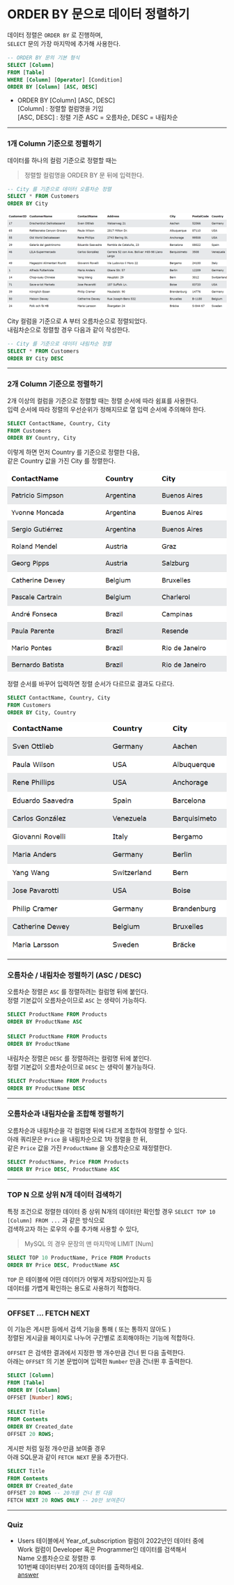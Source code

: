 # ORDER BY 문으로 데이터 정렬하기

데이터 정렬은 `ORDER BY` 로 진행하며,  
`SELECT` 문의 가장 마지막에 추가해 사용한다.

```sql
-- ORDER BY 문의 기본 형식
SELECT [Column]
FROM [Table]
WHERE [Column] [Operator] [Condition]
ORDER BY [Column] [ASC, DESC]
```
- ORDER BY [Column] [ASC, DESC]  
[Column] : 정렬할 컬럼명을 기입  
[ASC, DESC] : 정렬 기준  ASC = 오름차순, DESC = 내림차순

---

### 1개 Column 기준으로 정렬하기

데이터를 하나의 컬럼 기준으로 정렬할 때는
> 정렬할 컬럼명을 ORDER BY 문 뒤에 입력한다.  

```sql
-- City 를 기준으로 데이터 오름차순 정렬
SELECT * FROM Customers
ORDER BY City
```

<img src = ../imgs/ORDER_BY_One_Column.png>

City 컬럼을 기준으로 A 부터 오름차순으로 정렬되었다.  
내림차순으로 정렬할 경우 다음과 같이 작성한다.

```sql
-- City 를 기준으로 데이터 내림차순 정렬
SELECT * FROM Customers
ORDER BY City DESC
```

---

### 2개 Column 기준으로 정렬하기

2개 이상의 컬럼을 기준으로 정렬할 때는 정렬 순서에 따라 쉼표를 사용한다.  
입력 순서에 따라 정렬의 우선순위가 정해지므로 열 입력 순서에 주의해야 한다.

```sql
SELECT ContactName, Country, City
FROM Customers
ORDER BY Country, City
```

이렇게 하면 먼저 Country 를 기준으로 정렬한 다음,  
같은 Country 값을 가진 City 를 정렬한다.

<img src = ../imgs/ORDER_BY_Sort_by_2_or_more.png>

정렬 순서를 바꾸어 입력하면 정렬 순서가 다르므로 결과도 다르다.

```sql
SELECT ContactName, Country, City
FROM Customers
ORDER BY City, Country
```

<img src = ../imgs/ORDER_BY_Sort_by_2_or_more_rev.png>

---

### 오름차순 / 내림차순 정렬하기 (ASC / DESC)

오름차순 정렬은 `ASC` 를 정렬하려는 컬럼명 뒤에 붙인다.  
정렬 기본값이 오름차순이므로 `ASC` 는 생략이 가능하다.

```sql
SELECT ProductName FROM Products
ORDER BY ProductName ASC

SELECT ProductName FROM Products
ORDER BY ProductName
```

내림차순 정렬은 `DESC` 를 정렬하려는 컬럼명 뒤에 붙인다.  
정렬 기본값이 오름차순이므로 `DESC` 는 생략이 불가능하다.

```sql
SELECT ProductName FROM Products
ORDER BY ProductName DESC
```

---

### 오름차순과 내림차순을 조합해 정렬하기

오름차순과 내림차순을 각 컬럼명 뒤에 다르게 조합하여 정렬할 수 있다.  
아래 쿼리문은 `Price` 을 내림차순으로 1차 정렬을 한 뒤,  
같은 `Price` 값을 가진 `ProductName` 을 오름차순으로 재정렬한다.


```sql
SELECT ProductName, Price FROM Products
ORDER BY Price DESC, ProductName ASC
```

---

### TOP N 으로 상위 N개 데이터 검색하기

특정 조건으로 정렬한 데이터 중 상위 N개의 데이터만 확인할 경우
`SELECT TOP 10 [Column] FROM ...` 과 같은 방식으로  
검색하고자 하는 로우의 수를 추가해 사용할 수 있다,

> MySQL 의 경우 문장의 맨 마지막에 LIMIT [Num]

```sql
SELECT TOP 10 ProductName, Price FROM Products
ORDER BY Price DESC, ProductName ASC
```

`TOP` 은 테이블에 어떤 데이터가 어떻게 저장되어있는지 등  
데이터를 가볍게 확인하는 용도로 사용하기 적합하다.

---

### OFFSET ... FETCH NEXT

이 기능은 게시판 등에서 검색 기능을 통해 ( 또는 통하지 않아도 )  
정렬된 게시글을 페이지로 나누어 구간별로 조회해야하는 기능에 적합하다.  

`OFFSET` 은 검색한 결과에서 지정한 행 개수만큼 건너 뛴 다음 출력한다.  
아래는 `OFFSET` 의 기본 문법이며 입력한 `Number` 만큼 건너뛴 후 출력한다.

```sql
SELECT [Column]
FROM [Table]
ORDER BY [Column]
OFFSET [Number] ROWS;

SELECT Title
FROM Contents
ORDER BY Created_date
OFFSET 20 ROWS;
```

게시판 처럼 일정 개수만큼 보여줄 경우  
아래 SQL문과 같이 `FETCH NEXT` 문을 추가한다.

```sql
SELECT Title
FROM Contents
ORDER BY Created_date
OFFSET 20 ROWS -- 20개를 건너 뛴 다음
FETCH NEXT 20 ROWS ONLY -- 20만 보여준다
```

---

### Quiz
- Users 테이블에서 Year_of_subscription 컬럼이 2022년인 데이터 중에  
Work 컬럼이 Developer 혹은 Programmer인 데이터를 검색해서  
Name 오름차순으로 정렬한 후  
101번째 데이터부터 20개의 데이터를 출력하세요.  
[answer](../QuerySQLs/ORDER_BY_Quiz_1.sql)